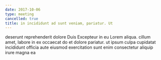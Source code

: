 ```yaml
---
date: 2017-10-06
type: meeting
cancelled: true
title: in incididunt ad sunt veniam, pariatur. Ut
---
```

deserunt reprehenderit dolore Duis Excepteur in eu Lorem aliqua. cillum amet, labore in ex occaecat do et dolore pariatur. ut ipsum culpa cupidatat incididunt officia aute eiusmod exercitation sunt enim consectetur aliquip irure magna ea